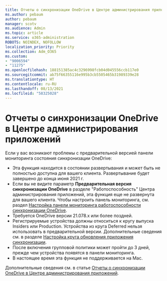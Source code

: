 ```yaml
---
title: Отчеты о синхронизации OneDrive в Центре администрирования приложений
ms.author: pebaum
author: pebaum
manager: scotv
ms.audience: Admin
ms.topic: article
ms.service: o365-administration
ROBOTS: NOINDEX, NOFOLLOW
localization_priority: Priority
ms.collection: Adm_O365
ms.custom:
- "9006594"
- "11275"
ms.openlocfilehash: 188151385ac4c3296998fcb04d045556ccb117e0
ms.sourcegitcommit: ab75f66355116e995b3cb5505465b31989339e28
ms.translationtype: HT
ms.contentlocale: ru-RU
ms.lasthandoff: 08/13/2021
ms.locfileid: "58325028"
---
```

# <a name="onedrive-sync-reports-in-the-app-admin-center"></a>Отчеты о синхронизации OneDrive в Центре администрирования приложений

Если у вас возникают проблемы с предварительной версией панели мониторинга состояния синхронизации OneDrive:

- Эта функция находится в состоянии развертывания и может быть не полностью доступна для вашего клиента. Развертывание будет завершено до конца июня 2021 г.
- Если вы не видите параметр **Предварительная версия синхронизации OneDrive** в разделе "Работоспособность" Центра администрирования приложений, эта функция еще не развернута для вашего клиента. Чтобы настроить панель мониторинга, см. раздел [Настройка панели мониторинга работоспособности синхронизации OneDrive](https://docs.microsoft.com/OneDrive/sync-health#set-up-the-onedrive-sync-health-dashboard).
- Требуется OneDrive версии 21.078.x или более поздней.
- Регистрируемые устройства должны относиться к кругу выпуска Insiders или Production. Устройства из круга Deferred нельзя использовать в предварительной версии. Дополнительные сведения см. в разделе [Настройка круга обновления приложения синхронизации](https://docs.microsoft.com/OneDrive/use-group-policy#set-the-sync-app-update-ring).
- После включения групповой политики может пройти до 3 дней, прежде чем устройства появятся в панели мониторинга.
- В настоящее время эта функция не поддерживается на Mac.

Дополнительные сведения см. в статье [Отчеты о синхронизации OneDrive в Центре администрирования приложений](https://docs.microsoft.com/OneDrive/sync-health).